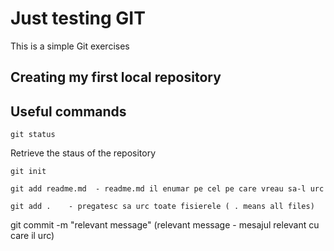 # Just testing GIT

This is a simple Git exercises

## Creating my first local repository
## Useful commands
```
git status
```
Retrieve the staus of the repository
```
git init
```

```
git add readme.md  - readme.md il enumar pe cel pe care vreau sa-l urc
```

```
git add .    - pregatesc sa urc toate fisierele ( . means all files)

```
git commit -m "relevant message" (relevant message - mesajul relevant cu care il urc)
```